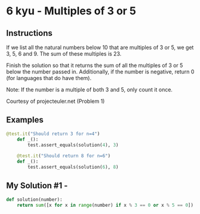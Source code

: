 # 6 kyu - Multiples of 3 or 5
## Instructions
If we list all the natural numbers below 10 that are multiples of 3 or 5, we get 3, 5, 6 and 9. The sum of these multiples is 23.

Finish the solution so that it returns the sum of all the multiples of 3 or 5 below the number passed in. Additionally, if the number is negative, return 0 (for languages that do have them).

Note: If the number is a multiple of both 3 and 5, only count it once.

Courtesy of projecteuler.net (Problem 1)

## Examples
```python
@test.it("Should return 3 for n=4")
    def _():
        test.assert_equals(solution(4), 3)
        
    @test.it("Should return 8 for n=6")
    def _():
        test.assert_equals(solution(6), 8)
```

## My Solution #1 - 
```python
def solution(number):
    return sum([x for x in range(number) if x % 3 == 0 or x % 5 == 0])
```